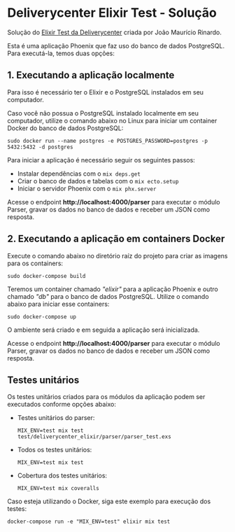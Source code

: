 # Deliverycenter Elixir Test - Solução

Solução do [Elixir Test da Deliverycenter](https://github.com/deliverycenter/dc.elixir.devtest) criada por João Maurício Rinardo.

Esta é uma aplicação Phoenix que faz uso do banco de dados PostgreSQL. Para executá-la, temos duas opções:

## 1. Executando a aplicação localmente

Para isso é necessário ter o Elixir e o PostgreSQL instalados em seu computador.

Caso você não possua o PostgreSQL instalado localmente em seu computador, utilize o comando abaixo no Linux para iniciar um container Docker do banco de dados PostgreSQL:

  ```console
  sudo docker run --name postgres -e POSTGRES_PASSWORD=postgres -p 5432:5432 -d postgres
  ```

Para iniciar a aplicação é necessário seguir os seguintes passos:

  * Instalar dependências com o `mix deps.get`
  * Criar o banco de dados e tabelas com o `mix ecto.setup`
  * Iniciar o servidor Phoenix com o `mix phx.server`

Acesse o endpoint **http://localhost:4000/parser** para executar o módulo Parser, gravar os dados no banco de dados e receber um JSON como resposta.

## 2. Executando a aplicação em containers Docker

Execute o comando abaixo no diretório raíz do projeto para criar as imagens para os containers:

  ```console
  sudo docker-compose build
  ```

Teremos um container chamado *"elixir"* para a aplicação Phoenix e outro chamado *"db"* para o banco de dados PostgreSQL. Utilize o comando abaixo para iniciar esse containers:

  ```console
  sudo docker-compose up
  ```

O ambiente será criado e em seguida a aplicação será inicializada.

Acesse o endpoint **http://localhost:4000/parser** para executar o módulo Parser, gravar os dados no banco de dados e receber um JSON como resposta.

## Testes unitários

Os testes unitários criados para os módulos da aplicação podem ser executados conforme opções abaixo:

  * Testes unitários do parser:

    ```console
    MIX_ENV=test mix test test/deliverycenter_elixir/parser/parser_test.exs
    ```
  * Todos os testes unitários:

    ```console
    MIX_ENV=test mix test
    ```
  * Cobertura dos testes unitários:

    ```console
    MIX_ENV=test mix coveralls
    ```

Caso esteja utilizando o Docker, siga este exemplo para execução dos testes:

```console
docker-compose run -e "MIX_ENV=test" elixir mix test
```


